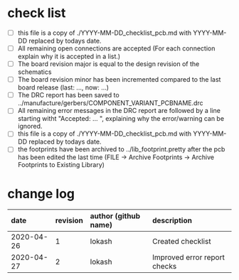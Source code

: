 # check list
- [ ] this file is a copy of ./YYYY-MM-DD_checklist_pcb.md with YYYY-MM-DD replaced by todays date.
- [ ] All remaining open connections are accepted (For each connection explain why it is accepted in a list.)
- [ ] The board revision major is equal to the design revision of the schematics
- [ ] The board revision minor has been incremented compared to the last board release (last: ..., now: ...)
- [ ] The DRC report has been saved to ../manufacture/gerbers/COMPONENT_VARIANT_PCBNAME.drc
- [ ] All remaining error messages in the DRC report are followed by a line starting witht "Accepted: ... ", explaining why the error/warning can be ignored.
- [ ] this file is a copy of ./YYYY-MM-DD_checklist_pcb.md with YYYY-MM-DD replaced by todays date.
- [ ] the footprints have been archived to ../lib_footprint.pretty after the pcb has been edited the last time (FILE -> Archive Footprints -> Archive Footprints to Existing Library)

# change log
| date       | revision | author (github name) | description                  |
|:-----------|:---------|:---------------------|:-----------------------------|
| 2020-04-26 | 1        | lokash               | Created checklist            |
| 2020-04-27 | 2        | lokash               | Improved error report checks |